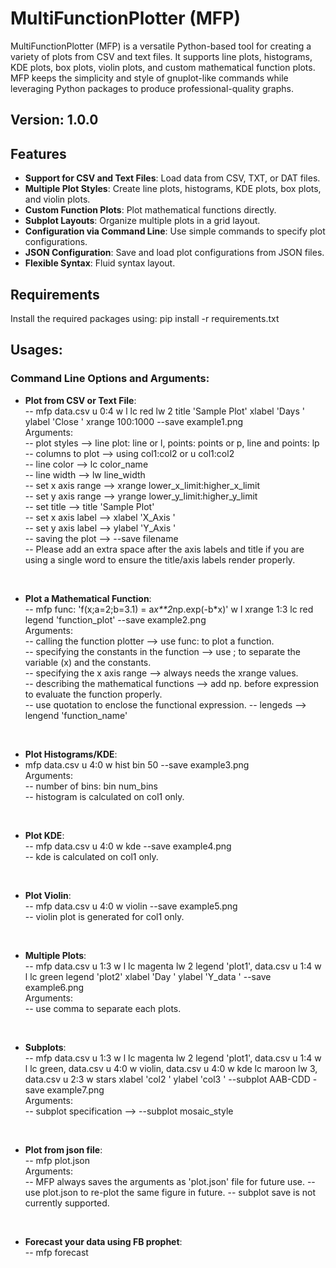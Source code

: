 # MultiFunctionPlotter (MFP)

MultiFunctionPlotter (MFP) is a versatile Python-based tool for creating a variety of plots from CSV and text files. It supports line plots, histograms, KDE plots, box plots, violin plots, and custom mathematical function plots. MFP keeps the simplicity and style of gnuplot-like commands while leveraging Python packages to produce professional-quality graphs.

## Version: 1.0.0

## Features

- **Support for CSV and Text Files**: Load data from CSV, TXT, or DAT files.
- **Multiple Plot Styles**: Create line plots, histograms, KDE plots, box plots, and violin plots.
- **Custom Function Plots**: Plot mathematical functions directly.
- **Subplot Layouts**: Organize multiple plots in a grid layout.
- **Configuration via Command Line**: Use simple commands to specify plot configurations.
- **JSON Configuration**: Save and load plot configurations from JSON files.
- **Flexible Syntax**: Fluid syntax layout.

## Requirements
Install the required packages using: pip install -r requirements.txt

## Usages:

### Command Line Options and Arguments:

- **Plot from CSV or Text File**: <br>
-- mfp data.csv u 0:4 w l lc red lw 2 title 'Sample Plot' xlabel 'Days ' ylabel 'Close ' xrange 100:1000 --save example1.png <br>
Arguments: <br>
-- plot styles --> line plot: line or l, points: points or p, line and points: lp <br>
-- columns to plot --> using col1:col2 or u col1:col2 <br>
-- line color --> lc color_name <br>
-- line width --> lw line_width <br>
-- set x axis range --> xrange lower_x_limit:higher_x_limit <br>
-- set y axis range --> yrange lower_y_limit:higher_y_limit <br>
-- set title --> title 'Sample Plot' <br>
-- set x axis label --> xlabel 'X_Axis ' <br>
-- set y axis label --> ylabel 'Y_Axis ' <br>
-- saving the plot --> --save filename <br>
-- Please add an extra space after the axis labels and title if you are using a single word to ensure the title/axis labels render properly. <br> 

<br>

- **Plot a Mathematical Function**: <br>
-- mfp func: 'f(x;a=2;b=3.1) = a*x**2*np.exp(-b*x)' w l xrange 1:3 lc red legend 'function_plot' --save example2.png <br>
Arguments: <br>
-- calling the function plotter --> use func: to plot a function. <br>
-- specifying the constants in the function --> use ; to separate the variable (x) and the constants. <br>
-- specifying the x axis range --> always needs the xrange values. <br>
-- describing the mathematical functions --> add np. before expression to evaluate the function properly. <br>
-- use quotation to enclose the functional expression.
-- lengeds --> lengend 'function_name'

<br>

- **Plot Histograms/KDE**: <br>
- mfp data.csv u 4:0 w hist bin 50 --save example3.png <br>
Arguments: <br>
-- number of bins: bin num_bins <br>
-- histogram is calculated on col1 only.

<br>

- **Plot KDE**: <br>
-- mfp data.csv u 4:0 w kde --save example4.png <br>
-- kde is calculated on col1 only.

<br>

- **Plot Violin**: <br>
-- mfp data.csv u 4:0 w violin --save example5.png <br>
-- violin plot is generated for col1 only.

<br>

- **Multiple Plots**: <br>
-- mfp data.csv u 1:3 w l lc magenta lw 2 legend 'plot1', data.csv u 1:4 w l lc green legend 'plot2' xlabel 'Day ' ylabel 'Y_data ' --save example6.png <br>
Arguments: <br>
-- use comma to separate each plots.

<br>

- **Subplots**: <br>
-- mfp data.csv u 1:3 w l lc magenta lw 2 legend 'plot1', data.csv u 1:4 w l lc green, data.csv u 4:0 w violin, data.csv u 4:0 w kde lc maroon lw 3, data.csv u 2:3 w stars xlabel 'col2 ' ylabel 'col3 ' --subplot AAB-CDD -save example7.png <br>
Arguments: <br>
-- subplot specification --> --subplot mosaic_style

<br>

- **Plot from json file**: <br>
-- mfp plot.json <br>
Arguments: <br>
-- MFP always saves the arguments as 'plot.json' file for future use.
-- use plot.json to re-plot the same figure in future. 
-- subplot save is not currently supported.

<br>

- **Forecast your data using FB prophet**: <br>
-- mfp forecast <br>